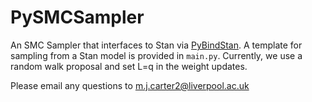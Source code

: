 # PySMCSampler

An SMC Sampler that interfaces to Stan via [PyBindStan](https://github.com/mjcarter95/PyBindStan). A template for sampling from a Stan model is provided in `main.py`. Currently, we use a random walk proposal and set L=q in the weight updates.

Please email any questions to m.j.carter2@liverpool.ac.uk
